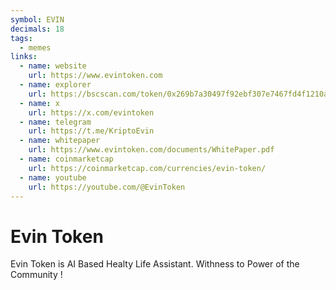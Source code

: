 ```yaml
---
symbol: EVIN
decimals: 18
tags:
  - memes
links:
  - name: website
    url: https://www.evintoken.com
  - name: explorer
    url: https://bscscan.com/token/0x269b7a30497f92ebf307e7467fd4f1210a6c36b6
  - name: x
    url: https://x.com/evintoken
  - name: telegram
    url: https://t.me/KriptoEvin
  - name: whitepaper
    url: https://www.evintoken.com/documents/WhitePaper.pdf
  - name: coinmarketcap
    url: https://coinmarketcap.com/currencies/evin-token/
  - name: youtube
    url: https://youtube.com/@EvinToken
---
```


# Evin Token

Evin Token is AI Based Healty Life Assistant. Withness to Power of the Community !
